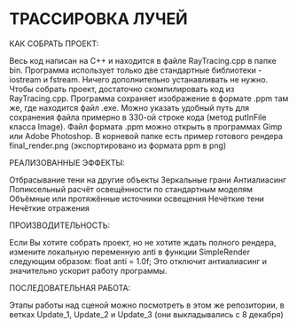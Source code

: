 # ТРАССИРОВКА ЛУЧЕЙ

КАК СОБРАТЬ ПРОЕКТ:

Весь код написан на С++ и находится в файле RayTracing.cpp в папке bin. Программа использует только две стандартные библиотеки - iostream и fstream. 
Ничего дополнительно устанавливать не нужно. Чтобы собрать проект, достаточно скомпилировать код из RayTracing.cpp.
Программа сохраняет изображение в формате .ppm там же, где находится файл .exe. 
Можно указать удобный путь для сохранения файла примерно в 330-ой строке кода (метод putInFile класса Image).
Файл формата .ppm можно открыть в программах Gimp или Adobe Photoshop.
В корневой папке есть пример готового рендера final_render.png (экспортировано из формата ppm в png)

РЕАЛИЗОВАННЫЕ ЭФФЕКТЫ:

Отбрасывание тени на другие объекты
Зеркальные грани
Антиалиасинг
Попиксельный расчёт освещённости по стандартным моделям
Объёмные или протяжённые источники освещения
Нечёткие тени
Нечёткие отражения

ПРОИЗВОДИТЕЛЬНОСТЬ:

Если Вы хотите собрать проект, но не хотите ждать полного рендера, измените локальную переменную anti в функции SimpleRender следующим образом:
float anti = 1.0f;
Это отключит антиалиасинг и значительно ускорит работу программы.

ПОСЛЕДОВАТЕЛЬНАЯ РАБОТА:

Этапы работы над сценой можно посмотреть в этом же репозитории, в ветках Update_1, Update_2 и Update_3
(они выкладывались с 8 декабря)


